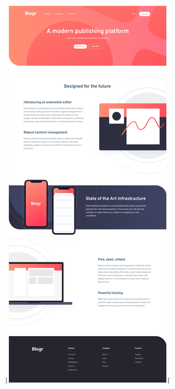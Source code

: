 |                            ![Screen 4](04-blogr-layout/screenshots/desktop-preview.png)                            |
